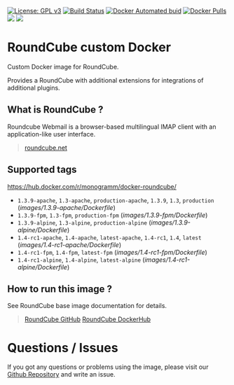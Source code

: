 
[uri_license]: http://www.gnu.org/licenses/gpl.html
[uri_license_image]: https://img.shields.io/badge/License-GPL%20v3-blue.svg

[![License: GPL v3][uri_license_image]][uri_license]
[![Build Status](https://travis-ci.org/Monogramm/docker-roundcube.svg)](https://travis-ci.org/Monogramm/docker-roundcube)
[![Docker Automated buid](https://img.shields.io/docker/cloud/build/monogramm/docker-roundcube.svg)](https://hub.docker.com/r/monogramm/docker-roundcube/)
[![Docker Pulls](https://img.shields.io/docker/pulls/monogramm/docker-roundcube.svg)](https://hub.docker.com/r/monogramm/docker-roundcube/)
[![](https://images.microbadger.com/badges/version/monogramm/docker-roundcube.svg)](https://microbadger.com/images/monogramm/docker-roundcube)
[![](https://images.microbadger.com/badges/image/monogramm/docker-roundcube.svg)](https://microbadger.com/images/monogramm/docker-roundcube)

# RoundCube custom Docker

Custom Docker image for RoundCube.

Provides a RoundCube with additional extensions for integrations of additional plugins.

## What is RoundCube ?

Roundcube Webmail is a browser-based multilingual IMAP client with an application-like user interface.

> [roundcube.net](https://roundcube.net/)

## Supported tags

https://hub.docker.com/r/monogramm/docker-roundcube/

-	`1.3.9-apache`, `1.3-apache`, `production-apache`, `1.3.9`, `1.3`, `production` (*images/1.3.9-apache/Dockerfile*)
-	`1.3.9-fpm`, `1.3-fpm`, `production-fpm` (*images/1.3.9-fpm/Dockerfile*)
-	`1.3.9-alpine`, `1.3-alpine`, `production-alpine` (*images/1.3.9-alpine/Dockerfile*)
-	`1.4-rc1-apache`, `1.4-apache`, `latest-apache`, `1.4-rc1`, `1.4`, `latest` (*images/1.4-rc1-apache/Dockerfile*)
-	`1.4-rc1-fpm`, `1.4-fpm`, `latest-fpm` (*images/1.4-rc1-fpm/Dockerfile*)
-	`1.4-rc1-alpine`, `1.4-alpine`, `latest-alpine` (*images/1.4-rc1-alpine/Dockerfile*)

## How to run this image ?

See RoundCube base image documentation for details.

> [RoundCube GitHub](https://github.com/Monogramm/roundcubemail-docker)
> [RoundCube DockerHub](https://hub.docker.com/r/monogramm/docker-roundcube-base/)

# Questions / Issues
If you got any questions or problems using the image, please visit our [Github Repository](https://github.com/Monogramm/docker-roundcube) and write an issue.
